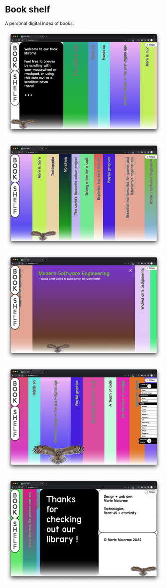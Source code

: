 # Book shelf

A personal digital index of books.

![](https://raw.githubusercontent.com/MarieMalarme/visuals/master/book-shelf/book-shelf-1.png)

![](https://raw.githubusercontent.com/MarieMalarme/visuals/master/book-shelf/book-shelf-2.png)

![](https://raw.githubusercontent.com/MarieMalarme/visuals/master/book-shelf/book-shelf-4.png)

![](https://raw.githubusercontent.com/MarieMalarme/visuals/master/book-shelf/book-shelf-5.png)

![](https://raw.githubusercontent.com/MarieMalarme/visuals/master/book-shelf/book-shelf-3.png)
